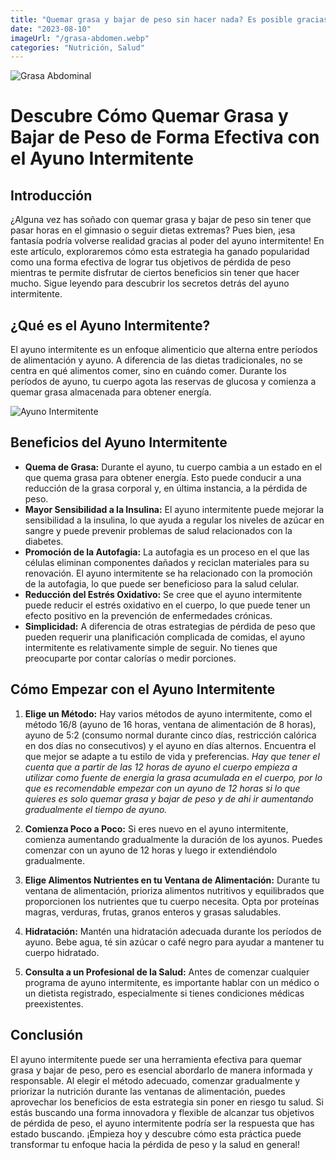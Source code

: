 ```yaml
---
title: "Quemar grasa y bajar de peso sin hacer nada? Es posible gracias al ayuno intermitente!"
date: "2023-08-10"
imageUrl: "/grasa-abdomen.webp"
categories: "Nutrición, Salud"
---
```


![Grasa Abdominal](/grasa-abdomen.webp)

# Descubre Cómo Quemar Grasa y Bajar de Peso de Forma Efectiva con el Ayuno Intermitente

## Introducción
¿Alguna vez has soñado con quemar grasa y bajar de peso sin tener que pasar horas en el gimnasio o seguir dietas extremas? Pues bien, ¡esa fantasía podría volverse realidad gracias al poder del ayuno intermitente! En este artículo, exploraremos cómo esta estrategia ha ganado popularidad como una forma efectiva de lograr tus objetivos de pérdida de peso mientras te permite disfrutar de ciertos beneficios sin tener que hacer mucho. Sigue leyendo para descubrir los secretos detrás del ayuno intermitente.

## ¿Qué es el Ayuno Intermitente?
El ayuno intermitente es un enfoque alimenticio que alterna entre períodos de alimentación y ayuno. A diferencia de las dietas tradicionales, no se centra en qué alimentos comer, sino en cuándo comer. Durante los períodos de ayuno, tu cuerpo agota las reservas de glucosa y comienza a quemar grasa almacenada para obtener energía.

![Ayuno Intermitente](/ayuno.webp)

## Beneficios del Ayuno Intermitente
- **Quema de Grasa:** Durante el ayuno, tu cuerpo cambia a un estado en el que quema grasa para obtener energía. Esto puede conducir a una reducción de la grasa corporal y, en última instancia, a la pérdida de peso.
- **Mayor Sensibilidad a la Insulina:** El ayuno intermitente puede mejorar la sensibilidad a la insulina, lo que ayuda a regular los niveles de azúcar en sangre y puede prevenir problemas de salud relacionados con la diabetes.
- **Promoción de la Autofagia:** La autofagia es un proceso en el que las células eliminan componentes dañados y reciclan materiales para su renovación. El ayuno intermitente se ha relacionado con la promoción de la autofagia, lo que puede ser beneficioso para la salud celular.
- **Reducción del Estrés Oxidativo:** Se cree que el ayuno intermitente puede reducir el estrés oxidativo en el cuerpo, lo que puede tener un efecto positivo en la prevención de enfermedades crónicas.
- **Simplicidad:** A diferencia de otras estrategias de pérdida de peso que pueden requerir una planificación complicada de comidas, el ayuno intermitente es relativamente simple de seguir. No tienes que preocuparte por contar calorías o medir porciones.

## Cómo Empezar con el Ayuno Intermitente
1. **Elige un Método:** Hay varios métodos de ayuno intermitente, como el método 16/8 (ayuno de 16 horas, ventana de alimentación de 8 horas), ayuno de 5:2 (consumo normal durante cinco días, restricción calórica en dos días no consecutivos) y el ayuno en días alternos. Encuentra el que mejor se adapte a tu estilo de vida y preferencias.
*Hay que tener el cuenta que a partir de las 12 horas de ayuno el cuerpo empieza a utilizar como fuente de energia la grasa acumulada en el cuerpo, por lo que es recomendable empezar con un ayuno de 12 horas si lo que quieres es solo quemar grasa y bajar de peso y de ahi ir aumentando gradualmente el tiempo de ayuno.*

2. **Comienza Poco a Poco:** Si eres nuevo en el ayuno intermitente, comienza aumentando gradualmente la duración de los ayunos. Puedes comenzar con un ayuno de 12 horas y luego ir extendiéndolo gradualmente.
3. **Elige Alimentos Nutrientes en tu Ventana de Alimentación:** Durante tu ventana de alimentación, prioriza alimentos nutritivos y equilibrados que proporcionen los nutrientes que tu cuerpo necesita. Opta por proteínas magras, verduras, frutas, granos enteros y grasas saludables.
4. **Hidratación:** Mantén una hidratación adecuada durante los períodos de ayuno. Bebe agua, té sin azúcar o café negro para ayudar a mantener tu cuerpo hidratado.
5. **Consulta a un Profesional de la Salud:** Antes de comenzar cualquier programa de ayuno intermitente, es importante hablar con un médico o un dietista registrado, especialmente si tienes condiciones médicas preexistentes.

## Conclusión
El ayuno intermitente puede ser una herramienta efectiva para quemar grasa y bajar de peso, pero es esencial abordarlo de manera informada y responsable. Al elegir el método adecuado, comenzar gradualmente y priorizar la nutrición durante las ventanas de alimentación, puedes aprovechar los beneficios de esta estrategia sin poner en riesgo tu salud. Si estás buscando una forma innovadora y flexible de alcanzar tus objetivos de pérdida de peso, el ayuno intermitente podría ser la respuesta que has estado buscando. ¡Empieza hoy y descubre cómo esta práctica puede transformar tu enfoque hacia la pérdida de peso y la salud en general!
